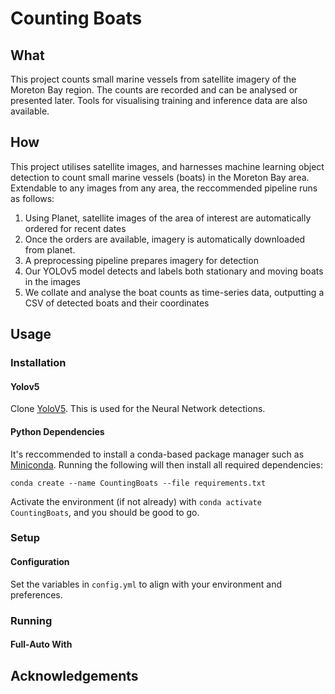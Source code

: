 # Counting Boats
## What
This project counts small marine vessels from satellite imagery of the Moreton Bay 
region. The counts are recorded and can be analysed or presented later. Tools for 
visualising training and inference data are also available.

## How

This project utilises satellite images, and harnesses machine learning
object detection to count small marine vessels (boats) in the Moreton Bay area.
Extendable to any images from any area, the reccommended pipeline runs as follows:

1. Using Planet, satellite images of the area of interest are automatically ordered for recent dates
2. Once the orders are available, imagery is automatically downloaded from planet.
3. A preprocessing pipeline prepares imagery for detection
4. Our YOLOv5 model detects and labels both stationary and moving boats in the images
5. We collate and analyse the boat counts as time-series data, outputting a CSV of detected boats and their coordinates

## Usage

### Installation
#### Yolov5

Clone [YoloV5](https://github.com/ultralytics/yolov5). This is used for the Neural Network detections.

#### Python Dependencies
It's reccommended to install a conda-based package manager such as [Miniconda](https://docs.conda.io/projects/miniconda/en/latest/). 
Running the following will then install all required dependencies:

```
conda create --name CountingBoats --file requirements.txt
```

Activate the environment (if not already) with `conda activate CountingBoats`, and you should be good to go.

### Setup

#### Configuration
Set the variables in `config.yml` to align with your environment and preferences.

####

### Running

#### Full-Auto With

## Acknowledgements
